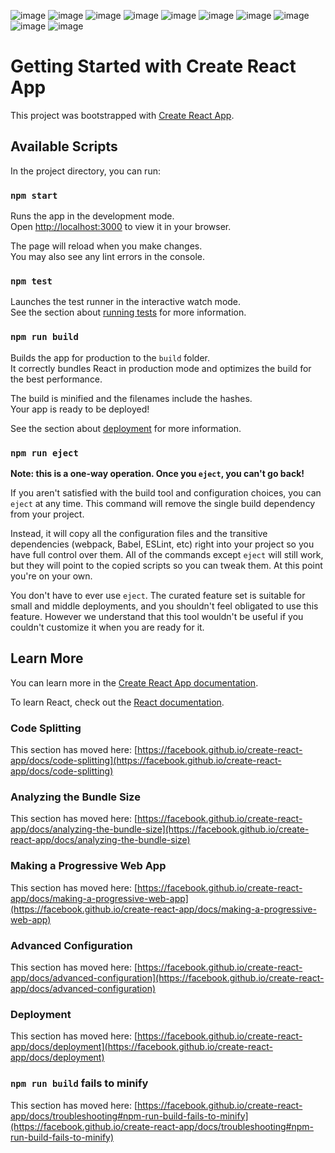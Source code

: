 ![image](https://github.com/RabiaKuran/hospital-project-frontend/assets/59939284/010233c2-d96d-4c95-8751-33f51613dbe8)
![image](https://github.com/RabiaKuran/hospital-project-frontend/assets/59939284/ebb50f6b-7dde-4aa9-a425-0f17f4d49fd9)
![image](https://github.com/RabiaKuran/hospital-project-frontend/assets/59939284/2107898f-65b3-419b-a6e5-aea05de76c3f)
![image](https://github.com/RabiaKuran/hospital-project-frontend/assets/59939284/9409bca3-105b-4c10-b5e3-6eabd8e87931)
![image](https://github.com/RabiaKuran/hospital-project-frontend/assets/59939284/a1161728-e8ee-4f23-aa25-da9a7a564d6c)
![image](https://github.com/RabiaKuran/hospital-project-frontend/assets/59939284/82657beb-edf5-447a-9118-c57979f1f63e)
![image](https://github.com/RabiaKuran/hospital-project-frontend/assets/59939284/5c3af71f-e37a-453b-926a-1c63af18dad9)
![image](https://github.com/RabiaKuran/hospital-project-frontend/assets/59939284/8cd98ddf-7394-4394-ae30-f74ba3071a46)
![image](https://github.com/RabiaKuran/hospital-project-frontend/assets/59939284/d8b9f76b-2cc4-49f9-8346-02a7e7b2bfb1)
![image](https://github.com/RabiaKuran/hospital-project-frontend/assets/59939284/9b715b72-b8cf-4c52-b611-69a67a9ae8db)


# Getting Started with Create React App

This project was bootstrapped with [Create React App](https://github.com/facebook/create-react-app).

## Available Scripts

In the project directory, you can run:

### `npm start`

Runs the app in the development mode.\
Open [http://localhost:3000](http://localhost:3000) to view it in your browser.

The page will reload when you make changes.\
You may also see any lint errors in the console.

### `npm test`

Launches the test runner in the interactive watch mode.\
See the section about [running tests](https://facebook.github.io/create-react-app/docs/running-tests) for more information.

### `npm run build`

Builds the app for production to the `build` folder.\
It correctly bundles React in production mode and optimizes the build for the best performance.

The build is minified and the filenames include the hashes.\
Your app is ready to be deployed!

See the section about [deployment](https://facebook.github.io/create-react-app/docs/deployment) for more information.

### `npm run eject`

**Note: this is a one-way operation. Once you `eject`, you can't go back!**

If you aren't satisfied with the build tool and configuration choices, you can `eject` at any time. This command will remove the single build dependency from your project.

Instead, it will copy all the configuration files and the transitive dependencies (webpack, Babel, ESLint, etc) right into your project so you have full control over them. All of the commands except `eject` will still work, but they will point to the copied scripts so you can tweak them. At this point you're on your own.

You don't have to ever use `eject`. The curated feature set is suitable for small and middle deployments, and you shouldn't feel obligated to use this feature. However we understand that this tool wouldn't be useful if you couldn't customize it when you are ready for it.

## Learn More

You can learn more in the [Create React App documentation](https://facebook.github.io/create-react-app/docs/getting-started).

To learn React, check out the [React documentation](https://reactjs.org/).

### Code Splitting

This section has moved here: [https://facebook.github.io/create-react-app/docs/code-splitting](https://facebook.github.io/create-react-app/docs/code-splitting)

### Analyzing the Bundle Size

This section has moved here: [https://facebook.github.io/create-react-app/docs/analyzing-the-bundle-size](https://facebook.github.io/create-react-app/docs/analyzing-the-bundle-size)

### Making a Progressive Web App

This section has moved here: [https://facebook.github.io/create-react-app/docs/making-a-progressive-web-app](https://facebook.github.io/create-react-app/docs/making-a-progressive-web-app)

### Advanced Configuration

This section has moved here: [https://facebook.github.io/create-react-app/docs/advanced-configuration](https://facebook.github.io/create-react-app/docs/advanced-configuration)

### Deployment

This section has moved here: [https://facebook.github.io/create-react-app/docs/deployment](https://facebook.github.io/create-react-app/docs/deployment)

### `npm run build` fails to minify

This section has moved here: [https://facebook.github.io/create-react-app/docs/troubleshooting#npm-run-build-fails-to-minify](https://facebook.github.io/create-react-app/docs/troubleshooting#npm-run-build-fails-to-minify)







